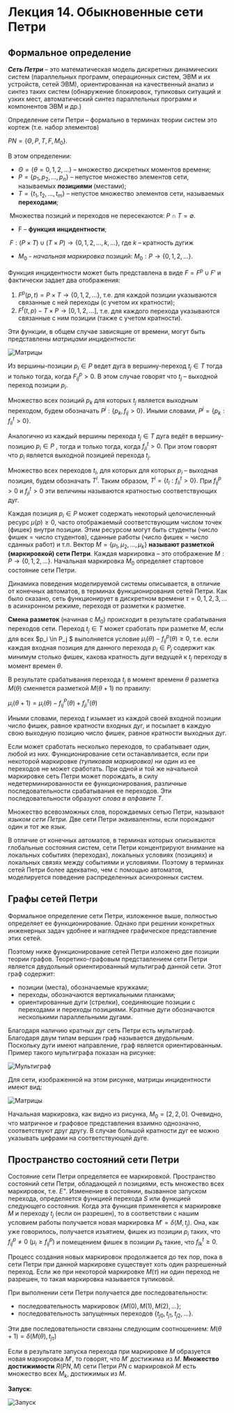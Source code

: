 # Лекция 14. Обыкновенные сети Петри

## Формальное определение
***Сеть Петри*** – это математическая модель дискретных динамических систем (параллельных программ, операционных систем, ЭВМ и их устройств, сетей ЭВМ), ориентированная на качественный анализ и синтез таких систем (обнаружение блокировок, тупиковых ситуаций и узких мест, автоматический синтез параллельных программ и компонентов ЭВМ и др.)

Определение сети Петри – формально в терминах теории систем это кортеж (т.е. набор элементов)

$PN = \{\Theta,P,T,F,M_0\}.$

В этом определении: 

- $\Theta = \{\theta = 0,1,2,...\}$ – множество дискретных моментов времени; 
- $P = \{p_1,p_2,...,p_n\}$ – непустое множество элементов сети, называемых ***позициями*** (местами);
- $T = \{t_1,t_2,...,t_m\}$ – непустое множество элементов сети, называемых **переходами**;

​	Множества позиций и переходов не пересекаются: $P \cap T = \emptyset$.

- F – **функция инцидентности**;

​	$F: (P \times T) \cup (T \times P) \to \{0,1,2,...,k,...\},$ где $k$ – кратность дугиж

- $M_0$ - *начальная маркировка* позиций: $М_0 : Р \to \{0,1,2,...\}$.

Функция инцидентности  может быть представлена в виде $F = F^p \cup F'$ и фактически задает два отображения:
1) $F^p(p,t) = P \times T \to \{0,1,2,...\},$ т.е. для каждой позиции указываются связанные с ней переходы (с учетом их кратности);
2) $F^t(t,p)- T \times P \to [0,1,2,...],$ т.е. для каждого перехода указываются связанные  с ним позиции  (также  с учетом кратности).

Эти функции, в общем случае зависящие от времени, могут быть представлены *матрицами инцидентности*: 

![Матрицы](./inc/14_1.png)

Из вершины-позиции $p_i \in P$ ведет дуга в вершину-переход $t_j \in T$ тогда и только тогда, когда $F_{ij}^p > 0$. В этом случае говорят что $t_j$ – выходной переход позиции $p_i$.

Множество всех позиций $p_k$ для которых $t_j$ является выходным переходом, будем обозначать $P^j: \{p_k,f_{ij}>0\}.$ Иными словами, $P^j=\{p_k:f^t_{li}>0\}.$

Аналогично из каждый вершины перехода $t_j \in T$ дуга ведёт в вершину-позицию
$p_i \in P$ , тогда и только тогда, когда $f^t_{ji}>0.$ При этом говорят что $p_i$ является выходной позицией перехода $t_j$.

Множество всех переходов $t_l,$ для которых для которых $p_i$ – выходная позиция, будем обозначать $T^i.$ Таким образом, $T^i=\{t_l:f^t_{li}>0\}.$ При $f^p_{ij}>0$ и $f^t_{ji}>0$ эти величины называются кратностью соответствующих дуг.

Каждая позиция $p_i \in Р$ может содержать некоторый целочисленный ресурс $\mu(р)\ge0$, часто отображаемый соответствующим числом точек (фишек) внутри позиции. Этим ресурсом могут быть студенты (число фишек = число студентов), сданные работы (число фишек = число сданных работ) и т.п. Вектор $М = \{\mu_1,\mu_2,...,\mu_k\}$ **называют разметкой (маркировкой) сети Петри**. Каждая маркировка – это отображение $M:P\to \{0,1,2,...\}.$ Начальная маркировка $M_0$ определяет стартовое состояние сети Петри.

Динамика поведения моделируемой системы описывается, в отличие от конечных автоматов, в терминах функционирования сетей Петри. Как было сказано, сеть функционирует в дискретном времени $\tau=0, 1, 2, 3, ...$ в асинхронном режиме, переходя от разметки к разметке.

**Смена разметок** (начиная с $M_0$) происходит в результате срабатывания переходов сети. Переход $t_j \in T$ может сработать при разметке $М$, если для всех $p_i \in P_j $ выполняется условие $\mu_i(\theta)-f_{ij}^p(\theta) \ge 0$, т.е. если каждая входная позиция для данного перехода $p_i \in P_j$ содержит как минимум столько фишек, какова кратность дуги ведущей к $t_j$ переходу в момент времен $\theta$.

В результате срабатывания перехода $t_j$ в момент времени $\theta$ разметка $M(\theta)$ сменяется разметкой $M(\theta+1)$ по правилу:

$\mu_i(\theta+1)=\mu_i(\theta)-f_{ij}^P(\theta)+f_{ji}^{\tau}(\theta)$

Иными словами, переход $t$ изымает из каждой своей входной позиции число фишек, равное кратности входных дуг, и посылает в каждую свою выходную позицию число фишек, равное кратности выходных дуг.

Если может сработать несколько переходов, то срабатывает один, любой из них. Функционирование сети останавливается, если при некоторой маркировке *(тупиковая маркировка)* ни один из ее переходов не может сработать. При одной и той же начальной маркировке сеть Петри может порождать, в силу недетерминированности ее функционирования, различные последовательности срабатывания ее переходов. Эти последовательности образуют *слова в алфавите Т*.

Множество всевозможных слов, порождаемых сетью Петри, называют *языком сети Петри*. Две сети Петри эквивалентны, если порождают один и тот же язык.

В отличие от конечных автоматов, в терминах которых описываются глобальные состояния систем, сети Петри концентрируют внимание на локальных событиях (переходах), локальных условиях (позициях) и локальных связях между событиями и условиями. Поэтому в терминах сетей Петри более адекватно, чем с помощью автоматов, моделируется поведение распределенных асинхронных систем.



## Графы сетей Петри

Формальное определение сети Петри, изложенное выше, полностью определяет ее функционирование. Однако при решении конкретных инженерных задач удобнее и нагляднее графическое представление этих сетей.

Поэтому ниже функционирование сетей Петри изложено две позиции теории графов. Теоретико-графовым представлением сети Петри является двудольный ориентированный мультиграф данной сети. Этот граф содержит:

-	позиции (места), обозначаемые кружками;
-	переходы, обозначаются вертикальными планками;
-	ориентированные дуги (стрелки), соединяющие позиции
с переходами и переходы  позициями. Кратные дуги обозначаются несколькими параллельными дугами.

Благодаря наличию кратных дуг сеть Петри есть мультиграф. Благодаря двум типам вершин граф называется двудольным. Поскольку дуги имеют направление, граф является ориентированным. Пример такого мультиграфа показан на рисунке:

![Мультиграф](./inc/14_2.png)

Для сети, изображенной на этом рисунке, матрицы инцидентности имеют вид:

![Матрицы](./inc/14_3.png)

Начальная маркировка, как видно из рисунка, $М_0 = [2,2,0]$. Очевидно, что матричное и графовое представления взаимно однозначно, соответствуют друг другу. В случае большой кратности дуг ее можно указывать цифрами на соответствующей дуге.



## Пространство состояний сети Петри

Состояние сети Петри определяется ее маркировкой. Пространство состояний сети Петри, обладающей $n$ позициями, есть множество всех маркировок, т.е. *Е"*. Изменение в состоянии, вызванное запуском перехода, определяется функцией перехода $S$ или функцией следующего состояния. Когда эта функция применяется к маркировке $М$ и переходу $t_j$ (если он разрешен), то в соответствии с нашим условием работы получается новая маркировка $М'=\delta(M,t_j)$. Она, как уже говорилось, получается изъятием, фишек из позиции $p_i$ таких, что $f_{ij}^p \ne 0$ $(\mu_i \ge f_{ij}^p)$ и помещением фишек в позиции $р_k$ такие, что $f^t_{lk} \ge 0$.

Процесс создания новых маркировок продолжается до тех пор, пока в сети Петри при данной маркировке существует хоть один разрешенный переход. Если же при некоторой маркировке $М(\tau)$ ни один переход не разрешен, то такая маркировка называется тупиковой.

При выполнении сети Петри получается две последовательности:
- последовательность маркировок $\{М(0),М(1),М(2),...\}$;
- последовательность запущенных переходов $\{t_{j0},t_{j1},t_{j2},…\}$.

Эти две последовательности связаны следующим соотношением:
$M(\theta+1)=\delta(M(\theta),t_{j\tau})$

Если в результате запуска перехода при маркировке $М$ образуется новая маркировка $М'$, то говорят, что $М'$ достижима из $М$. **Множество достижимости** $R(PN,M)$ сети Петри $PN$ c маркировкой $М$ есть множество всех $М_k$, достижимых из $М$.

**Запуск:**

![Запуск](./inc/14_4.png)
